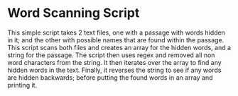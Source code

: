 Word Scanning Script
====================

This simple script takes 2 text files, one with a passage with words hidden in it; and the other with possible names that are found within the passage. This script scans both files and creates an array for the hidden words, and a string for the passage. The script then uses regex and removed all non word characters from the string. It then iterates over the array to find any hidden words in the text. Finally, it reverses the string to see if any words are hidden backwards; before putting the found words in an array and printing it.